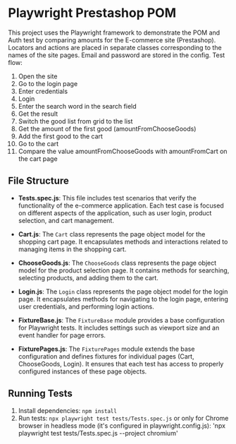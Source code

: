 # Playwright Prestashop POM

This project uses the Playwright framework to demonstrate the POM and Auth test by comparing amounts for the E-commerce site (Prestashop). 
Locators and actions are placed in separate classes corresponding to the names of the site pages. Email and password are stored in the config. 
Test flow:
1. Open the site
2. Go to the login page
3. Enter credentials
4. Login
5. Enter the search word in the search field
6. Get the result
7. Switch the good list from grid to the list 
8. Get the amount of the first good (amountFromChooseGoods)
9. Add the first good to the cart
10. Go to the cart
11. Compare the value amountFromChooseGoods with amountFromCart on the cart page

## File Structure

- **Tests.spec.js**: This file includes test scenarios that verify the functionality of the e-commerce application. Each test case is focused on different aspects of the application, such as user login, product selection, and cart management.

- **Cart.js**: The `Cart` class represents the page object model for the shopping cart page. It encapsulates methods and interactions related to managing items in the shopping cart.

- **ChooseGoods.js**: The `ChooseGoods` class represents the page object model for the product selection page. It contains methods for searching, selecting products, and adding them to the cart.

- **Login.js**: The `Login` class represents the page object model for the login page. It encapsulates methods for navigating to the login page, entering user credentials, and performing login actions.

- **FixtureBase.js**: The `FixtureBase` module provides a base configuration for Playwright tests. It includes settings such as viewport size and an event handler for page errors.

- **FixturePages.js**: The `FixturePages` module extends the base configuration and defines fixtures for individual pages (Cart, ChooseGoods, Login). It ensures that each test has access to properly configured instances of these page objects.

## Running Tests

1. Install dependencies: `npm install`
2. Run tests: `npx playwright test tests/Tests.spec.js` 
or only for Chrome browser in headless mode (it's configured in playwright.config.js): 'npx playwright test tests/Tests.spec.js --project chromium'
